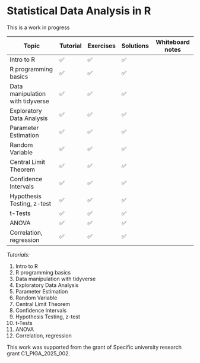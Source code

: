 # Statistical Data Analysis in R
This is a work in progress

| Topic                            | Tutorial | Exercises | Solutions | Whiteboard notes |
| -------------------------------- | -------- | --------- | --------- | ---------------- |
| Intro to R                       | ✅        | ✅         | ✅         |                  |
| R programming basics             | ✅        | ✅         | ✅         |                  |
| Data manipulation with tidyverse | ✅        | ✅         | ✅         |                  |
| Exploratory Data Analysis        | ✅        | ✅         | ✅         |                  |
| Parameter Estimation             | ✅        | ✅         | ✅         |                  |
| Random Variable                  | ✅        | ✅         | ✅         |                  |
| Central Limit Theorem            | ✅        | ✅         | ✅         |                  |
| Confidence Intervals             | ✅        | ✅         | ✅         |                  |
| Hypothesis Testing, z-test       | ✅        | ✅         | ✅         |                  |
| t-Tests                          | ✅        | ✅         | ✅         |                  |
| ANOVA                            | ✅        | ✅         | ✅         |                  |
| Correlation, regression          | ✅        | ✅         | ✅         |                  |


*Tutorials:*
1. Intro to R
2. R programming basics
3. Data manipulation with tidyverse
4. Exploratory Data Analysis
5. Parameter Estimation
6. Random Variable 
7. Central Limit Theorem
8. Confidence Intervals
9. Hypothesis Testing, z-test
10. t-Tests
11. ANOVA
12. Correlation, regression

This work was supported from the grant of Specific university research grant C1_PIGA_2025_002.